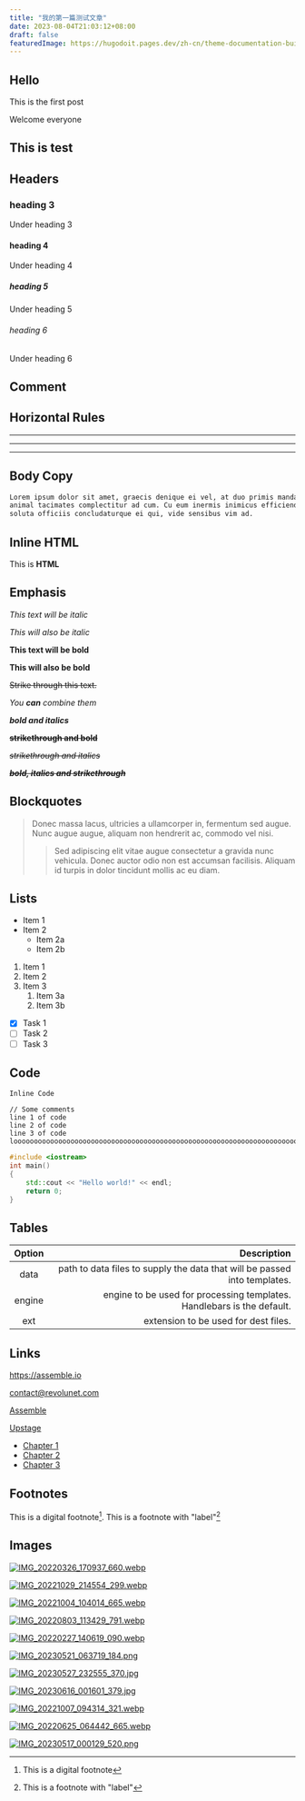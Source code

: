```yaml
---
title: "我的第一篇测试文章"
date: 2023-08-04T21:03:12+08:00
draft: false
featuredImage: https://hugodoit.pages.dev/zh-cn/theme-documentation-built-in-shortcodes/featured-image.webp
---
```


## Hello

This is the first post

Welcome everyone



## This is test

## Headers

### heading 3

Under heading 3

#### heading 4

Under heading 4

##### heading 5

Under heading 5

###### heading 6

Under heading 6

## Comment

<!-- You cannot see this comment -->

## Horizontal Rules

---

___

***

## Body Copy

```markdown
Lorem ipsum dolor sit amet, graecis denique ei vel, at duo primis mandamus. Et legere ocurreret pri,
animal tacimates complectitur ad cum. Cu eum inermis inimicus efficiendi. Labore officiis his ex,
soluta officiis concludaturque ei qui, vide sensibus vim ad.
```

## Inline HTML

<div class="class">
    This is <b>HTML</b>
</div>



## Emphasis

*This text will be italic*

_This will also be italic_

**This text will be bold**

__This will also be bold__

~~Strike through this text.~~

_You **can** combine them_

***bold and italics***

~~**strikethrough and bold**~~

~~*strikethrough and italics*~~

~~***bold, italics and strikethrough***~~

## Blockquotes

> Donec massa lacus, ultricies a ullamcorper in, fermentum sed augue.
> Nunc augue augue, aliquam non hendrerit ac, commodo vel nisi.
>
> > Sed adipiscing elit vitae augue consectetur a gravida nunc vehicula. Donec auctor
> > odio non est accumsan facilisis. Aliquam id turpis in dolor tincidunt mollis ac eu diam.


## Lists

* Item 1
* Item 2
  * Item 2a
  * Item 2b

1. Item 1
1. Item 2
1. Item 3
   1. Item 3a
   1. Item 3b

- [x] Task 1
- [ ] Task 2
- [ ] Task 3

## Code

`Inline Code`

    // Some comments
    line 1 of code
    line 2 of code
    line 3 of code
    loooooooooooooooooooooooooooooooooooooooooooooooooooooooooooooooooooooooooooooooooooooooooooooooooong


```cpp
#include <iostream>
int main()
{
    std::cout << "Hello world!" << endl;
    return 0;
}
```

## Tables

| Option |                                                  Description |
| :----: | -----------------------------------------------------------: |
|  data  | path to data files to supply the data that will be passed into templates. |
| engine | engine to be used for processing templates. Handlebars is the default. |
|  ext   |                         extension to be used for dest files. |

## Links

<https://assemble.io>

<contact@revolunet.com>

[Assemble](https://assemble.io)

[Upstage](https://github.com/upstage/ "Visit Upstage!")

* [Chapter 1](#headers)
* [Chapter 2](#comment)
* [Chapter 3](#horizontal-rules)

## Footnotes

This is a digital footnote[^1].
This is a footnote with "label"[^label]

[^1]: This is a digital footnote
[^label]: This is a footnote with "label"

## Images

[![IMG_20220326_170937_660.webp](https://img.ygxb.net/i/2022/10/29/635d4a6d91e45.webp)](https://img.ygxb.net/i/2022/10/29/635d4a6d91e45.webp)

[![IMG_20221029_214554_299.webp](https://img.ygxb.net/i/2022/10/30/635dd5c842761.webp)](https://img.ygxb.net/i/2022/10/30/635dd5c842761.webp)

[![IMG_20221004_104014_665.webp](https://img.ygxb.net/i/2022/10/30/635dd5f14189a.webp)](https://img.ygxb.net/i/2022/10/30/635dd5f14189a.webp)

[![IMG_20220803_113429_791.webp](https://img.ygxb.net/i/2022/10/30/635dd5fad695f.webp)](https://img.ygxb.net/i/2022/10/30/635dd5fad695f.webp)

[![IMG_20220227_140619_090.webp](https://img.ygxb.net/i/2022/10/30/635dd608f295e.webp)](https://img.ygxb.net/i/2022/10/30/635dd608f295e.webp)

[![IMG_20230521_063719_184.png](https://img.ygxb.net/i/2023/06/21/64922e45067cf.png)](https://img.ygxb.net/i/2023/06/21/64922e45067cf.png)

[![IMG_20230527_232555_370.jpg](https://img.ygxb.net/i/2023/06/21/64922e4967ff6.jpg)](https://img.ygxb.net/i/2023/06/21/64922e4967ff6.jpg)

[![IMG_20230616_001601_379.jpg](https://img.ygxb.net/i/2023/06/21/64922e4955438.jpg)](https://img.ygxb.net/i/2023/06/21/64922e4955438.jpg)

[![IMG_20221007_094314_321.webp](https://img.ygxb.net/i/2022/10/30/635dd5b8371ee.webp)](https://img.ygxb.net/i/2022/10/30/635dd5b8371ee.webp)

[![IMG_20220625_064442_665.webp](https://img.ygxb.net/i/2022/10/30/635dd5b2e2a85.webp)](https://img.ygxb.net/i/2022/10/30/635dd5b2e2a85.webp)

[![IMG_20230517_000129_520.png](https://img.ygxb.net/i/2023/06/21/64922e479f8f0.png)](https://img.ygxb.net/i/2023/06/21/64922e479f8f0.png)
